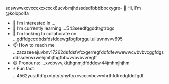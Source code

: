 sdswwwxcvxccxcxcxcx8ucvbmjhdssdsdfbbbbbcxygre- 👋 Hi, I’m @kolopolfa
- 👀 I’m interested in ...
- 🌱 I’m currently learning ...543seedfggddtrgtrbgc
- 💞️ I’m looking to collaborate on ...gdffdgccdbdsfdsfddewgfbgfbrggui,uiiuvnnvvv695
- 📫 How to reach me ...zazazeeejuvbnv17262dsfdsfvfcxgerregfddfdfewwewwcvbvbvcggfdgsddssderwrwehjmhjfhgfbbvvvbvbvvregff
- 😄 Pronouns: ...xvcbvvv,kkjhgnmjdfdddew44jmhmjhjhm
- ⚡ Fun fact: ...4562yusdfdfgxvtytytyhyttyxcvcccvbcvvvhrthfdtredgfddfgdf
<!---bvfv15sddsj,kj,kerxvcfsscgc
kolopolfa/kolopolfa is a ✨ special ✨ repository bdsrwefecause its `README.md` (this file) appears on your GitHub profile.564552wrddd
You can click the Preview link to take a look at your changes.543hnjmmjjmkui36363gbfnhbvcccccv
wrewfhhgngh
dbg
hhhhgghyhyh
